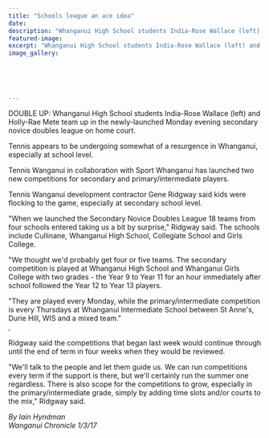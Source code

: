 ```yaml
---
title: "Schools league an ace idea"
date: 
description: "Whanganui High School students India-Rose Wallace (left) and Holly-Rae Mete team up in the newly-launched Monday evening secondary novice doubles league on home court..."
featured-image: 
excerpt: "Whanganui High School students India-Rose Wallace (left) and Holly-Rae Mete team up in the newly-launched Monday evening secondary novice doubles league on home court."
image_gallery:
	
	
	
	
	
---
```


<p><span>DOUBLE UP: Whanganui High School students India-Rose Wallace (left) and Holly-Rae Mete team up in the newly-launched Monday evening secondary novice doubles league on home court.</span></p>
<p>Tennis appears to be undergoing somewhat of a resurgence in Whanganui, especially at school level.</p>
<p>Tennis Wanganui in collaboration with Sport Whanganui has launched two new competitions for secondary and primary/intermediate players.</p>
<p>Tennis Wanganui development contractor Gene Ridgway said kids were flocking to the game, especially at secondary school level.</p>
<p>"When we launched the Secondary Novice Doubles League 18 teams from four schools entered taking us a bit by surprise," Ridgway said. The schools include Cullinane, Whanganui High School, Collegiate School and Girls College.</p>
<p>"We thought we'd probably get four or five teams. The secondary competition is played at Whanganui High School and Whanganui Girls College with two grades - the Year 9 to Year 11 for an hour immediately after school followed the Year 12 to Year 13 players.</p>
<p>"They are played every Monday, while the primary/intermediate competition is every Thursdays at Whanganui Intermediate School between St Anne's, Durie Hill, WIS and a mixed team."</p>
<div id="DivContentRect" class="advert"><iframe id="DivContentRect-sas" src="http://data.apn.co.nz/apnnz/hserver/SITE=NZH/NW=NZMEP/AREA=REG.WANGANUICHRONICLE.SPORT.STY/CHA=SPORT/SS=SPORT/S1=NONE/S2=NONE/S3=NONE/S4=NONE/S5=NONE/HB=SPORT.SPORT.WANGANUICHRONICLE.SPORT.SPORT/SCW=1920/SCH=1080/WLOC=none/WH=24/WL=14/WC=partly_cloudy/VT=NONE/VV=NONE/VP=NONE/SEGMENT=light//UT=0/CID=1503424/size=RECTANGLE/SA=5/POS=2/random=6471216496/viewid=22894494109/KEYWORD=tennis+comps+popular+appears+undergoing+resurgence+whanganui+especially+school+level+wanganui+collaboration+sport+launched+two+competitions+secondary+primary+intermediate+players+development+contractor+gene+ridgway+kids+flocking+game//SR=0/POS=2/VA=NO/rpfl_ifm=DivContentRect-sas/rpfl_elemid=DivContentRect" scrolling="no" width="0" height="0"></iframe></div>
<p>Ridgway said the competitions that began last week would continue through until the end of term in four weeks when they would be reviewed.</p>
<p>"We'll talk to the people and let them guide us. We can run competitions every term if the support is there, but we'll certainly run the summer one regardless. There is also scope for the competitions to grow, especially in the primary/intermediate grade, simply by adding time slots and/or courts to the mix," Ridgway said.</p>
<div class="detailsLarge articleEmailLink">
<p class="writtenBy"><em>By Iain Hyndman</em><br /><em>Wanganui Chronicle 1/3/17</em></p>
</div>


